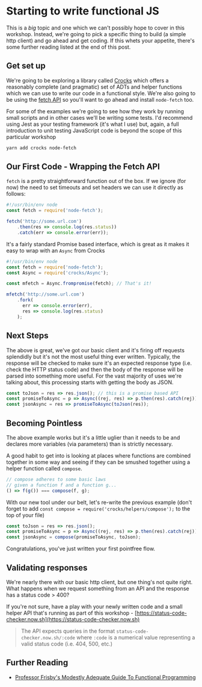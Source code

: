 # Starting to write functional JS

This is a *big* topic and one which we can't possibly hope to cover in this workshop. Instead, we're going to pick a specific thing to build (a simple http client) and go ahead and get coding. If this whets your appetite, there's some further reading listed at the end of this post. 

## Get set up

We're going to be exploring a library called [Crocks](https://evilsoft.github.io/crocks/) which offers a reasonably complete (and pragmatic) set of ADTs and helper functions which we can use to write our code in a functional style. We're also going to be using the [fetch API](https://developer.mozilla.org/en-US/docs/Web/API/Fetch_API) so you'll want to go ahead and install `node-fetch` too.

For some of the examples we're going to see how they work by running small scripts and in other cases we'll be writing some tests. I'd recommend using Jest as your testing framework (it's what I use) but, again, a full introduction to unit testing JavaScript code is beyond the scope of this particular workshop

```bash
yarn add crocks node-fetch
```

## Our First Code - Wrapping the Fetch API

`fetch` is a pretty straightforward function out of the box. If we ignore (for now) the need to set timeouts and set headers we can use it directly as follows:

```JavaScript
#!/usr/bin/env node
const fetch = require('node-fetch');

fetch('http://some.url.com')
    .then(res => console.log(res.status))
    .catch(err => console.error(err));
```

It's a fairly standard Promise based interface, which is great as it makes it easy to wrap with an `Async` from Crocks

```JavaScript
#!/usr/bin/env node
const fetch = require('node-fetch');
const Async = require('crocks/Async');

const mfetch = Async.frompromise(fetch); // That's it!

mfetch('http://some.url.com')
    .fork(
      err => console.error(err),
      res => console.log(res.status)
    );
```

## Next Steps

The above is great, we've got our basic client and it's firing off requests splendidly but it's not the most useful thing ever written. Typically, the response will be checked to make sure it's an expected response type (i.e. check the HTTP status code) and then the body of the response will be parsed into something more useful. For the vast majority of uses we're talking about, this processing starts with getting the body as JSON.

```JavaScript
const toJson = res => res.json(); // this is a promise based API
const promiseToAsync = p => Async((rej, res) => p.then(res).catch(rej));
const jsonAsync = res => promiseToAsync(toJson(res));
```

## Becoming Pointless

The above example works but it's a little uglier than it needs to be and declares more variables (via parameters) than is strictly necessary.

A good habit to get into is looking at places where functions are combined together in some way and seeing if they can be smushed together using a helper function called `compose`. 

```JavaScript
// compose adheres to some basic laws
// given a function f and a function g...
() => f(g()) === compose(f, g); 
```

With our new tool under our belt, let's re-write the previous example (don't forget to add `const compose = require('crocks/helpers/compose');` to the top of your file)

```JavaScript
const toJson = res => res.json();
const promiseToAsync = p => Async((rej, res) => p.then(res).catch(rej));
const jsonAsync = compose(promiseToAsync, toJson);
```

Congratulations, you've just written your first pointfree flow.

## Validating responses

We're nearly there with our basic http client, but one thing's not quite right. What happens when we request something from an API and the response has a status code > 400?

If you're not sure, have a play with your newly written code and a small helper API that's running as part of this workshop - [https://status-code-checker.now.sh](https://status-code-checker.now.sh)

> The API expects queries in the format `status-code-checker.now.sh/:code` where `:code` is a numerical value representing a valid status code (i.e. 404, 500, etc.)

## Further Reading

* [Professor Frisby's Modestly Adequate Guide To Functional Programming](https://legacy.gitbook.com/book/mostly-adequate/mostly-adequate-guide/details)